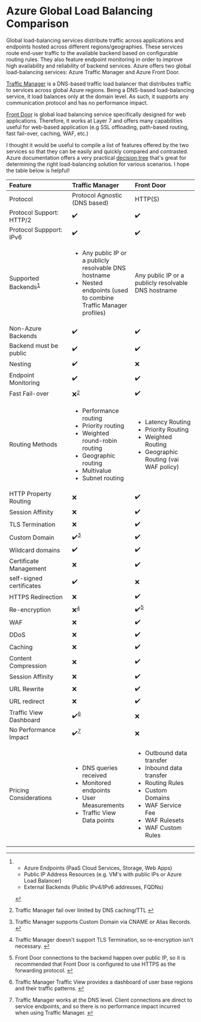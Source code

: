 # Azure Global Load Balancing Comparison

Global load-balancing services distribute traffic across applications
and endpoints hosted across different regions/geographies. These
services route end-user traffic to the available backend based on
configurable routing rules. They also feature endpoint monitoring in
order to improve high availability and reliability of backend services.
Azure offers two global load-balancing services: Azure Traffic Manager
and Azure Front Door.

[Traffic
Manager](https://docs.microsoft.com/en-us/azure/traffic-manager/) is a
DNS-based traffic load balancer that distributes traffic to services
across global Azure regions. Being a DNS-based load-balancing service,
it load balances only at the domain level. As such, it supports any
communication protocol and has no performance impact.

[Front Door](https://docs.microsoft.com/en-us/azure/frontdoor/) is
global load balancing service specifically designed for web
applications. Therefore, it works at Layer 7 and offers many
capabilities useful for web-based application (e.g SSL offloading,
path-based routing, fast fail-over, caching, WAF, etc.)

I thought it would be useful to compile a list of features offered by
the two services so that they can be easily and quickly compared and
contrasted. Azure documentation offers a very practical [decision
tree](https://docs.microsoft.com/en-us/azure/architecture/guide/technology-choices/load-balancing-overview#decision-tree-for-load-balancing-in-azure)
that's great for determining the right load-balancing solution for
various scenarios. I hope the table below is helpful!

<table>
<col width="33%" />
<col width="33%" />
<col width="33%" />
<thead>
<tr class="header">
<th align="left">Feature</th>
<th align="left">Traffic Manager</th>
<th align="left">Front Door</th>
</tr>
</thead>
<tbody>
<tr class="odd">
<td align="left">Protocol</td>
<td align="left">Protocol Agnostic (DNS based)</td>
<td align="left">HTTP(S)</td>
</tr>
<tr class="even">
<td align="left">Protocol Support: HTTP/2</td>
<td align="left">✔️</td>
<td align="left">✔️</td>
</tr>
<tr class="odd">
<td align="left">Protocol Suppport: IPv6</td>
<td align="left">✔️</td>
<td align="left">✔️</td>
</tr>
<tr class="even">
<td align="left">Supported Backends<sup><a href="#fn:1">1</a></sup></td>
<td align="left"><ul>
<li>Any public IP or a publicly resolvable DNS hostname</li>
<li>Nested endpoints (used to combine Traffic Manager profiles)</li>
</ul></td>
<td align="left">Any public IP or a publicly resolvable DNS hostname</td>
</tr>
<tr class="odd">
<td align="left">Non-Azure Backends</td>
<td align="left">✔️</td>
<td align="left">✔️</td>
</tr>
<tr class="even">
<td align="left">Backend must be public</td>
<td align="left">✔️</td>
<td align="left">✔️</td>
</tr>
<tr class="odd">
<td align="left">Nesting</td>
<td align="left">✔️</td>
<td align="left">❌</td>
</tr>
<tr class="even">
<td align="left">Endpoint Monitoring</td>
<td align="left">✔️</td>
<td align="left">✔️</td>
</tr>
<tr class="odd">
<td align="left">Fast Fail-over</td>
<td align="left">❌<sup><a href="#fn:2">2</a></sup></td>
<td align="left">✔️</td>
</tr>
<tr class="even">
<td align="left">Routing Methods</td>
<td align="left"><ul>
<li>Performance routing</li>
<li>Priority routing</li>
<li>Weighted round-robin routing</li>
<li>Geographic routing</li>
<li>Multivalue</li>
<li>Subnet routing</li>
</ul></td>
<td align="left"><ul>
<li>Latency Routing</li>
<li>Priority Routing</li>
<li>Weighted Routing</li>
<li>Geographic Routing (vai WAF policy)</li>
</ul></td>
</tr>
<tr class="odd">
<td align="left">HTTP Property Routing</td>
<td align="left">❌</td>
<td align="left">✔️</td>
</tr>
<tr class="even">
<td align="left">Session Affinity</td>
<td align="left">❌</td>
<td align="left">✔️</td>
</tr>
<tr class="odd">
<td align="left">TLS Termination</td>
<td align="left">❌</td>
<td align="left">✔️</td>
</tr>
<tr class="even">
<td align="left">Custom Domain</td>
<td align="left">✔️<sup><a href="#fn:3">3</a></sup></td>
<td align="left">✔️</td>
</tr>
<tr class="odd">
<td align="left">Wildcard domains</td>
<td align="left">✔️</td>
<td align="left">✔️</td>
</tr>
<tr class="even">
<td align="left">Certificate Management</td>
<td align="left">❌</td>
<td align="left">✔️</td>
</tr>
<tr class="odd">
<td align="left">self-signed certificates</td>
<td align="left">✔️</td>
<td align="left">❌</td>
</tr>
<tr class="even">
<td align="left">HTTPS Redirection</td>
<td align="left">❌</td>
<td align="left">✔️</td>
</tr>
<tr class="odd">
<td align="left">Re-encryption</td>
<td align="left">❌<sup><a href="#fn:4">4</a></sup></td>
<td align="left">✔️<sup><a href="#fn:5">5</a></sup></td>
</tr>
<tr class="even">
<td align="left">WAF</td>
<td align="left">❌</td>
<td align="left">✔️</td>
</tr>
<tr class="odd">
<td align="left">DDoS</td>
<td align="left">❌</td>
<td align="left">✔️</td>
</tr>
<tr class="even">
<td align="left">Caching</td>
<td align="left">❌</td>
<td align="left">✔️</td>
</tr>
<tr class="odd">
<td align="left">Content Compression</td>
<td align="left">❌</td>
<td align="left">✔️</td>
</tr>
<tr class="even">
<td align="left">Session Affinity</td>
<td align="left">❌</td>
<td align="left">✔️</td>
</tr>
<tr class="odd">
<td align="left">URL Rewrite</td>
<td align="left">❌</td>
<td align="left">✔️</td>
</tr>
<tr class="even">
<td align="left">URL redirect</td>
<td align="left">❌</td>
<td align="left">✔️</td>
</tr>
<tr class="odd">
<td align="left">Traffic View Dashboard</td>
<td align="left">✔️<sup><a href="#fn:6">6</a></sup></td>
<td align="left">❌</td>
</tr>
<tr class="even">
<td align="left">No Performance Impact</td>
<td align="left">✔️<sup><a href="#fn:7">7</a></sup></td>
<td align="left">❌</td>
</tr>
<tr class="odd">
<td align="left">Pricing Considerations</td>
<td align="left"><ul>
<li>DNS queries received</li>
<li>Monitored endpoints</li>
<li>User Measurements</li>
<li>Traffic View Data points</li>
</ul></td>
<td align="left"><ul>
<li>Outbound data transfer</li>
<li>Inbound data transfer</li>
<li>Routing Rules</li>
<li>Custom Domains</li>
<li>WAF Service Fee</li>
<li>WAF Rulesets</li>
<li>WAF Custom Rules</li>
</ul></td>
</tr>
</tbody>
</table>

* * * * *

1.  -   Azure Endpoints (PaaS Cloud Services, Storage, Web Apps)
    -   Public IP Address Resources (e.g. VM's with public IPs or Azure
        Load Balancer)
    -   External Backends (Public IPv4/IPv6 addresses, FQDNs)

    [↩︎](#fnref:1)
2.  Traffic Manager fail over limited by DNS caching/TTL [↩︎](#fnref:2)

3.  Traffic Manager supports Custom Domain via CNAME or Alias Records.
    [↩︎](#fnref:3)

4.  Traffic Manager doesn't support TLS Termination, so re-encryption
    isn't necessary. [↩︎](#fnref:4)

5.  Front Door connections to the backend happen over public IP, so it
    is recommended that Front Door is configured to use HTTPS as the
    forwarding protocol. [↩︎](#fnref:5)

6.  Traffic Manager Traffic View provides a dashboard of user base
    regions and their traffic patterns. [↩︎](#fnref:6)

7.  Traffic Manager works at the DNS level. Client connections are
    direct to service endpoints, and so there is no performance impact
    incurred when using Traffic Manager. [↩︎](#fnref:7)
